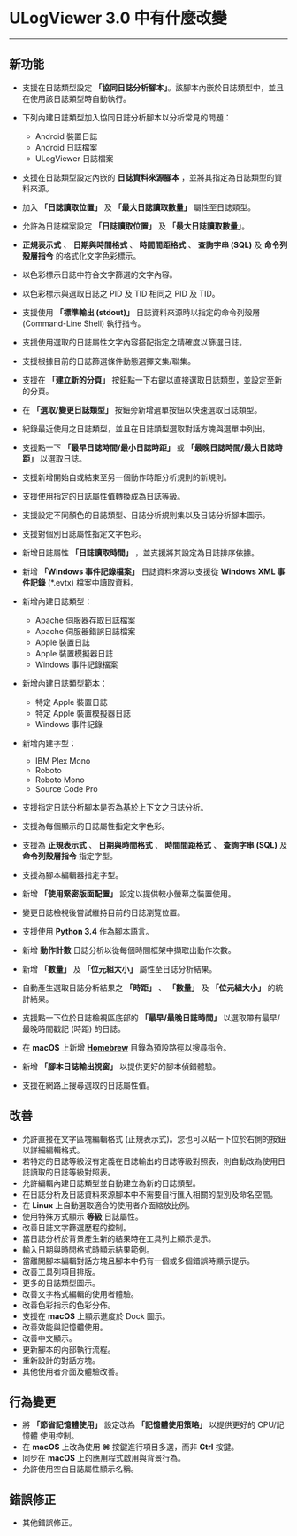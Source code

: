 ﻿# ULogViewer 3.0 中有什麼改變
 ---

## 新功能
+ 支援在日誌類型設定 **「協同日誌分析腳本」**。該腳本內嵌於日誌類型中，並且在使用該日誌類型時自動執行。
+ 下列內建日誌類型加入協同日誌分析腳本以分析常見的問題：
    + Android 裝置日誌
    + Android 日誌檔案
    + ULogViewer 日誌檔案
+ 支援在日誌類型設定內嵌的 **日誌資料來源腳本** ，並將其指定為日誌類型的資料來源。
+ 加入 **「日誌讀取位置」** 及 **「最大日誌讀取數量」** 屬性至日誌類型。
+ 允許為日誌檔案設定 **「日誌讀取位置」** 及 **「最大日誌讀取數量」**。
+ **正規表示式** 、 **日期與時間格式** 、 **時間間距格式** 、 **查詢字串 (SQL)** 及 **命令列殼層指令** 的格式化文字色彩標示。
+ 以色彩標示日誌中符合文字篩選的文字內容。
+ 以色彩標示與選取日誌之 PID 及 TID 相同之 PID 及 TID。
+ 支援使用 **「標準輸出 (stdout)」** 日誌資料來源時以指定的命令列殼層 (Command-Line Shell) 執行指令。
+ 支援使用選取的日誌屬性文字內容搭配指定之精確度以篩選日誌。
+ 支援根據目前的日誌篩選條件動態選擇交集/聯集。
+ 支援在 **「建立新的分頁」** 按鈕點一下右鍵以直接選取日誌類型，並設定至新的分頁。
+ 在 **「選取/變更日誌類型」** 按鈕旁新增選單按鈕以快速選取日誌類型。
+ 紀錄最近使用之日誌類型，並且在日誌類型選取對話方塊與選單中列出。
+ 支援點一下 **「最早日誌時間/最小日誌時距」** 或 **「最晚日誌時間/最大日誌時距」** 以選取日誌。
+ 支援新增開始自或結束至另一個動作時距分析規則的新規則。
+ 支援使用指定的日誌屬性值轉換成為日誌等級。
+ 支援設定不同顏色的日誌類型、日誌分析規則集以及日誌分析腳本圖示。
+ 支援對個別日誌屬性指定文字色彩。
+ 新增日誌屬性 **「日誌讀取時間」** ，並支援將其設定為日誌排序依據。
+ 新增 **「Windows 事件記錄檔案」** 日誌資料來源以支援從 **Windows XML 事件記錄** (*.evtx) 檔案中讀取資料。
+ 新增內建日誌類型：
    + Apache 伺服器存取日誌檔案
    + Apache 伺服器錯誤日誌檔案
    + Apple 裝置日誌
    + Apple 裝置模擬器日誌
    + Windows 事件記錄檔案

+ 新增內建日誌類型範本：
    + 特定 Apple 裝置日誌
    + 特定 Apple 裝置模擬器日誌
    + Windows 事件記錄

+ 新增內建字型：
    + IBM Plex Mono
    + Roboto
    + Roboto Mono
    + Source Code Pro

+ 支援指定日誌分析腳本是否為基於上下文之日誌分析。
+ 支援為每個顯示的日誌屬性指定文字色彩。
+ 支援為 **正規表示式** 、 **日期與時間格式** 、 **時間間距格式** 、 **查詢字串 (SQL)** 及 **命令列殼層指令** 指定字型。
+ 支援為腳本編輯器指定字型。
+ 新增 **「使用緊密版面配置」** 設定以提供較小螢幕之裝置使用。
+ 變更日誌檢視後嘗試維持目前的日誌瀏覽位置。
+ 支援使用 **Python 3.4** 作為腳本語言。
+ 新增 **動作計數** 日誌分析以從每個時間框架中擷取出動作次數。
+ 新增 **「數量」** 及 **「位元組大小」** 屬性至日誌分析結果。
+ 自動產生選取日誌分析結果之 **「時距」** 、 **「數量」** 及 **「位元組大小」** 的統計結果。
+ 支援點一下位於日誌檢視區底部的 **「最早/最晚日誌時間」** 以選取帶有最早/最晚時間戳記 (時距) 的日誌。
+ 在 **macOS** 上新增 [**Homebrew**](https://brew.sh/) 目錄為預設路徑以搜尋指令。
+ 新增 **「腳本日誌輸出視窗」** 以提供更好的腳本偵錯體驗。
+ 支援在網路上搜尋選取的日誌屬性值。

## 改善
+ 允許直接在文字區塊編輯格式 (正規表示式)。您也可以點一下位於右側的按鈕以詳細編輯格式。
+ 若特定的日誌等級沒有定義在日誌輸出的日誌等級對照表，則自動改為使用日誌讀取的日誌等級對照表。
+ 允許編輯內建日誌類型並自動建立為新的日誌類型。
+ 在日誌分析及日誌資料來源腳本中不需要自行匯入相關的型別及命名空間。
+ 在 **Linux** 上自動選取適合的使用者介面縮放比例。
+ 使用特殊方式顯示 **等級** 日誌屬性。
+ 改善日誌文字篩選歷程的控制。
+ 當日誌分析於背景產生新的結果時在工具列上顯示提示。
+ 輸入日期與時間格式時顯示結果範例。
+ 當離開腳本編輯對話方塊且腳本中仍有一個或多個錯誤時顯示提示。
+ 改善工具列項目排版。
+ 更多的日誌類型圖示。
+ 改善文字格式編輯的使用者體驗。
+ 改善色彩指示的色彩分佈。
+ 支援在 **macOS** 上顯示進度於 Dock 圖示。
+ 改善效能與記憶體使用。
+ 改善中文顯示。
+ 更新腳本的內部執行流程。
+ 重新設計的對話方塊。
+ 其他使用者介面及體驗改善。

## 行為變更
+ 將 **「節省記憶體使用」** 設定改為 **「記憶體使用策略」** 以提供更好的 CPU/記憶體 使用控制。
+ 在 **macOS** 上改為使用 **⌘** 按鍵進行項目多選，而非 **Ctrl** 按鍵。
+ 同步在 **macOS** 上的應用程式啟用與背景行為。
+ 允許使用空白日誌屬性顯示名稱。

## 錯誤修正
+ 其他錯誤修正。